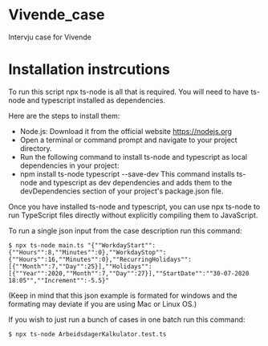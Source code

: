 # Vivende_case
Intervju case for Vivende


# Installation instrcutions

To run this script npx ts-node is all that is required. 
You will need to have ts-node and typescript installed as dependencies. 

Here are the steps to install them:
- Node.js: Download it from the official website https://nodejs.org
- Open a terminal or command prompt and navigate to your project directory.
- Run the following command to install ts-node and typescript as local dependencies in your project:
- npm install ts-node typescript --save-dev
This command installs ts-node and typescript as dev dependencies and adds them to the devDependencies section of your project's package.json file.

Once you have installed ts-node and typescript, you can use npx ts-node to run TypeScript files directly without explicitly compiling them to JavaScript.

To run a single json input from the case description run this command:

`$ npx ts-node main.ts "{""WorkdayStart"":{""Hours"":8,""Minutes"":0},""WorkdayStop"":{""Hours"":16,""Minutes"":0},""RecurringHolidays"":[{""Month"":7,""Day"":25}],""Holidays"":[{""Year"":2020,""Month"":7,""Day"":27}],""StartDate"":""30-07-2020 18:05"",""Increment"":-5.5}"`

(Keep in mind that this json example is formated for windows and the formating may deviate if you are using Mac or Linux OS.)


If you wish to just run a bunch of cases in one batch run this command:

`$ npx ts-node ArbeidsdagerKalkulator.test.ts`
